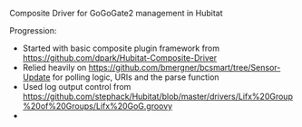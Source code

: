 Composite Driver for GoGoGate2 management in Hubitat

Progression:
- Started with basic composite plugin framework from https://github.com/dpark/Hubitat-Composite-Driver
- Relied heavily on https://github.com/bmergner/bcsmart/tree/Sensor-Update for polling logic, URIs and the parse function
- Used log output control from https://github.com/stephack/Hubitat/blob/master/drivers/Lifx%20Group%20of%20Groups/Lifx%20GoG.groovy
- 